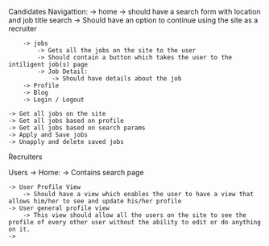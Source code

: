 Candidates
    Navigattion:
        -> home
            -> should have a search form with location and job title search
            -> Should have an option to continue using the site as a recruiter

        -> jobs
            -> Gets all the jobs on the site to the user
            -> Should contain a button which takes the user to the intiligent job(s) page
            -> Job Detail:
                -> Should have details about the job
        -> Profile
        -> Blog
        -> Login / Logout

    -> Get all jobs on the site 
    -> Get all jobs based on profile
    -> Get all jobs based on search params
    -> Apply and Save jobs
    -> Unapply and delete saved jobs


Recruiters


Users
    -> Home:
        -> Contains search page
    
    -> User Profile View
        -> Should have a view which enables the user to have a view that allows him/her to see and update his/her profile
    -> User general profile view
        -> This view should allow all the users on the site to see the profile of every other user without the ability to edit or do anything on it.
    -> 